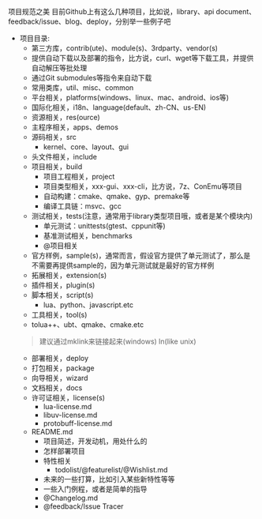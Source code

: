项目规范之美
目前Github上有这么几种项目，比如说，library、api document、feedback/issue、blog、deploy，分别举一些例子吧

 - 项目目录:
   - 第三方库，contrib(ute)、module(s)、3rdparty、vendor(s)
    - 提供自动下载以及部署的指令，比方说，curl、wget等下载工具，并提供自动解压等批处理
    - 通过Git submodules等指令来自动下载
   - 常用类库，util、misc、common
   - 平台相关，platforms(windows、linux、mac、android、ios等)
   - 国际化相关，i18n、language(default、zh-CN、us-EN)
   - 资源相关，res(ource)
   - 主程序相关，apps、demos
   - 源码相关，src
     - kernel、core、layout、gui
   - 头文件相关，include
   - 项目相关，build
     - 项目工程相关，project
     - 项目类型相关，xxx-gui、xxx-cli，比方说，7z、ConEmu等项目
     - 自动构建：cmake、qmake、gyp、premake等
     - 编译工具链：msvc、gcc
   - 测试相关，tests(注意，通常用于library类型项目哦，或者是某个模块内)
     - 单元测试：unittests(gtest、cppunit等)
     - 基准测试相关，benchmarks
     - @项目相关
   - 官方样例，sample(s)，通常而言，假设官方提供了单元测试了，那么是不需要再提供sample的，因为单元测试就是最好的官方样例
   - 拓展相关，extension(s)
   - 插件相关，plugin(s)
   - 脚本相关，script(s)
     - lua、python、javascript.etc
   - 工具相关，tool(s)
    - tolua++、ubt、qmake、cmake.etc
    >建议通过mklink来链接起来(windows) ln(like unix)
   - 部署相关，deploy
   - 打包相关，package
   - 向导相关，wizard
   - 文档相关，docs
   - 许可证相关，license(s)
     - lua-license.md
     - libuv-license.md
     - protobuff-license.md
   - README.md
     - 项目简述，开发动机，用处什么的
     - 怎样部署项目
     - 特性相关
       - todolist/@featurelist/@Wishlist.md
     - 未来的一些打算，比如引入某些新特性等等
     - 一些入门例程，或者是简单的指导
     - @Changelog.md
     - @feedback/Issue Tracer
